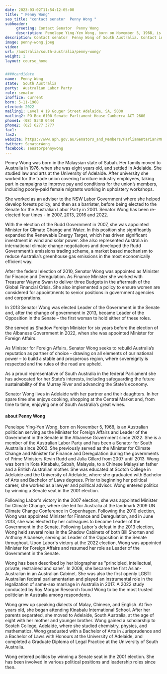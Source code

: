 ```yaml
---
date: 2023-03-02T11:54:12-05:00
title: " Penny Wong"
seo_title: "contact senator  Penny Wong "
subheader:
     greeting: Contact Senator  Penny Wong
     description: Penelope Ying-Yen Wong, born on November 5, 1968, is an Australian politician serving as the Minister for Foreign Affairs and Leader of the Government in the Senate in the Albanese Government since 2022. 
description: Contact senator  Penny Wong of South Australia. Contact information for  Penny Wong includes email address, phone number, and mailing address.
image: penny-wong.jpeg
video:
url: /australia/south-australia/penny-wong/
weight: 1
layout: course_home


####candidate
name:  Penny Wong
state:	South Australia
party:	Australian Labor Party
role: senator
inoffice: current
born: 5-11-1968
elected: 2022
mailing1: Level 4 19 Gouger Street Adelaide, SA, 5000
mailing2: PO Box 6100 Senate Parliament House Canberra ACT 2600
phone1:	(08) 8340 0444
phone2: (02) 6277 3777
fax1:
fax2:
website: https://www.aph.gov.au/Senators_and_Members/Parliamentarian?MPID=281603
twitter: SenatorWong
facebook: senatorpennywong
---
```

Penny Wong was born in the Malaysian state of Sabah. Her family moved to Australia in 1976, when she was eight years old, and settled in Adelaide. She studied law and arts at the University of Adelaide. After university she worked for the trade union covering furniture industry employees, taking part in campaigns to improve pay and conditions for the union’s members, including poorly-paid female migrants working in upholstery workshops.

She worked as an adviser to the NSW Labor Government where she helped develop forests policy, and then as a barrister, before being elected to the Senate for the Australian Labor Party in 2001. Senator Wong has been re-elected four times - in 2007, 2013, 2016 and 2022.

With the election of the Rudd Government in 2007, she was appointed Minister for Climate Change and Water. In this position she significantly expanded the Renewable Energy Target, which has driven significant investment in wind and solar power. She also represented Australia in international climate change negotiations and developed the Rudd Government’s emissions trading scheme, a market based mechanism to reduce Australia’s greenhouse gas emissions in the most economically efficient way.

After the federal election of 2010, Senator Wong was appointed as Minister for Finance and Deregulation. As Finance Minister she worked with Treasurer Wayne Swan to deliver three Budgets in the aftermath of the Global Financial Crisis. She also implemented a policy to ensure women are considered for appointments to senior positions in government agencies and corporations.

In 2013 Senator Wong was elected Leader of the Government in the Senate and, after the change of government in 2013, became Leader of the Opposition in the Senate – the first woman to hold either of these roles.

She served as Shadow Foreign Minister for six years before the election of the Albanese Government in 2022, when she was appointed Minister for Foreign Affairs.

As Minister for Foreign Affairs, Senator Wong seeks to rebuild Australia’s reputation as partner of choice - drawing on all elements of our national power – to build a stable and prosperous region, where sovereignty is respected and the rules of the road are upheld.

As a proud representative of South Australia in the federal Parliament she has advocated for her State’s interests, including safeguarding the future sustainability of the Murray River and advancing the State’s economy.

Senator Wong lives in Adelaide with her partner and their daughters. In her spare time she enjoys cooking, shopping at the Central Market and, from time to time, enjoying one of South Australia’s great wines.

#### about Penny Wong 
Penelope Ying-Yen Wong, born on November 5, 1968, is an Australian politician serving as the Minister for Foreign Affairs and Leader of the Government in the Senate in the Albanese Government since 2022. She is a member of the Australian Labor Party and has been a Senator for South Australia since 2002. She previously served as the Minister for Climate Change and Minister for Finance and Deregulation during the governments of Prime Ministers Kevin Rudd and Julia Gillard from 2007 until 2013. Wong was born in Kota Kinabalu, Sabah, Malaysia, to a Chinese Malaysian father and a British Australian mother. She was educated at Scotch College in Adelaide and the University of Adelaide, where she graduated with Bachelor of Arts and Bachelor of Laws degrees. Prior to beginning her political career, she worked as a lawyer and political advisor. Wong entered politics by winning a Senate seat in the 2001 election.

Following Labor's victory in the 2007 election, she was appointed Minister for Climate Change, where she led for Australia at the landmark 2009 UN Climate Change Conference in Copenhagen. Following the 2010 election, Wong was appointed Minister for Finance and Deregulation, and in June 2013, she was elected by her colleagues to become Leader of the Government in the Senate. Following Labor's defeat in the 2013 election, Wong held several roles in the Shadow Cabinets of both Bill Shorten and Anthony Albanese, serving as Leader of the Opposition in the Senate throughout. Upon Labor's victory at the 2022 election, Wong was appointed Minister for Foreign Affairs and resumed her role as Leader of the Government in the Senate.

Wong has been described by her biographer as "principled, intellectual, private, restrained and sane". In 2008, she became the first Asian-Australian in an Australian Cabinet. She was also the first openly LGBTI Australian federal parliamentarian and played an instrumental role in the legalization of same-sex marriage in Australia in 2017. A 2022 study conducted by Roy Morgan Research found Wong to be the most trusted politician in Australia among respondents.

Wong grew up speaking dialects of Malay, Chinese, and English. At five years old, she began attending Kinabalu International School. After her parents separated, she moved to Adelaide, South Australia, at the age of eight with her mother and younger brother. Wong gained a scholarship to Scotch College, Adelaide, where she studied chemistry, physics, and mathematics. Wong graduated with a Bachelor of Arts in Jurisprudence and a Bachelor of Laws with Honours at the University of Adelaide, and completed a Graduate Diploma of Legal Practice at the University of South Australia.

Wong entered politics by winning a Senate seat in the 2001 election. She has been involved in various political positions and leadership roles since then.